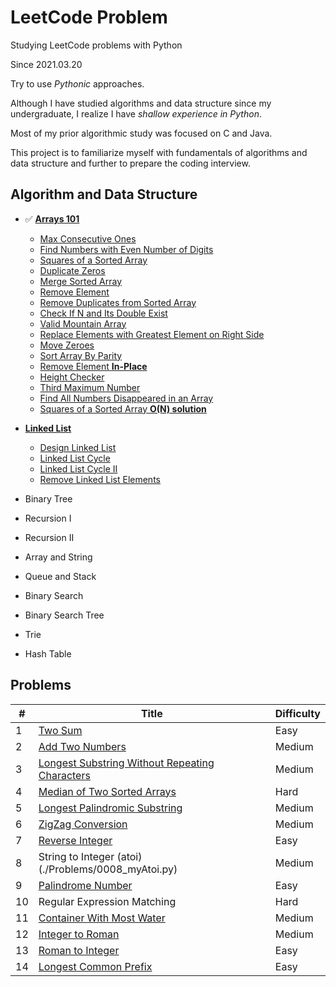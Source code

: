 # LeetCode Problem

Studying LeetCode problems with Python

Since 2021.03.20

Try to use *Pythonic* approaches.

Although I have studied algorithms and data structure since my undergraduate, 
I realize I have *shallow experience in Python*.

Most of my prior algorithmic study was focused on C and Java.

This project is to familiarize myself with fundamentals of algorithms and data structure 
and further to prepare the coding interview.


## Algorithm and Data Structure

* ✅ [**Arrays 101**](./Arrays-101/Array.md)
    + [Max Consecutive Ones](./Arrays-101/findMaxConsecutiveOnes.py)
    + [Find Numbers with Even Number of Digits](./Arrays-101/findNumbers.py)
    + [Squares of a Sorted Array](./Arrays-101/sortedSquares.py)
    + [Duplicate Zeros](./Arrays-101/duplicateZeros.py)
    + [Merge Sorted Array](./Arrays-101/merge.py)
    + [Remove Element](./Arrays-101/removeElement.py)
    + [Remove Duplicates from Sorted Array](./Arrays-101/removeDuplicates.py)
    + [Check If N and Its Double Exist](./Arrays-101/checkIfExist.py)
    + [Valid Mountain Array](./Arrays-101/validMountainArray.py)
    + [Replace Elements with Greatest Element on Right Side](./Arrays-101/replaceElements.py)
    + [Move Zeroes](./Arrays-101/moveZeroes.py)
    + [Sort Array By Parity](./Arrays-101/sortArrayByParity.py)
    + [Remove Element **In-Place**](./Arrays-101/removeElement_2.py)
    + [Height Checker](./Arrays-101/heightChecker.py)
    + [Third Maximum Number](./Arrays-101/thirdMax.py)
    + [Find All Numbers Disappeared in an Array](./Arrays-101/findDisappearedNumbers.py)
    + [Squares of a Sorted Array **O(N) solution**](./Arrays-101/sortedSquares_2.py)

* [**Linked List**](./Linked-List/Linked-List.md)
    + [Design Linked List](./Linked-List/MyLinkedList.py)
    + [Linked List Cycle](./Linked-List/hasCycle.py)
    + [Linked List Cycle II](./Linked-List/detectCycle.py)
    + [Remove Linked List Elements](./Linked-List/removeElements.py)

* Binary Tree
* Recursion I
* Recursion II  
* Array and String
* Queue and Stack
* Binary Search
* Binary Search Tree
* Trie
* Hash Table


## Problems
| # | Title | Difficulty |
|---| ----- | ---------- |
|1|[Two Sum](./Problems/0001_twoSum.py)|Easy|
|2|[Add Two Numbers](./Problems/0002_addTwoNumbers.py)|Medium|
|3|[Longest Substring Without Repeating Characters](./Problems/0003_lengthOfLongestSubstring.py)|Medium|
|4|[Median of Two Sorted Arrays](./Problems/0004_findMedianSortedArray.py)|Hard|
|5|[Longest Palindromic Substring](./Problems/0005_longestPalindrome.py)|Medium|
|6|[ZigZag Conversion](./Problems/0006_convert.py)|Medium|
|7|[Reverse Integer](./Problems/0007_reverse.py)|Easy|
|8|String to Integer (atoi)(./Problems/0008_myAtoi.py)|Medium|
|9|[Palindrome Number](./Problems/0009_isPalindrome.py)|Easy|
|10|Regular Expression Matching|Hard|
|11|[Container With Most Water](./Problems/0011_maxArea.py)|Medium|
|12|[Integer to Roman](./Problems/0012_intToRoman.py)|Medium|
|13|[Roman to Integer](./Problems/0013_romanToInt.py)|Easy|
|14|[Longest Common Prefix](./Problems/0014_longestCommonPrefix.py)|Easy|

